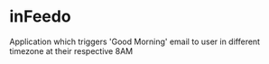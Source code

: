 # inFeedo
Application which triggers 'Good Morning' email to user in different timezone at their respective 8AM 
